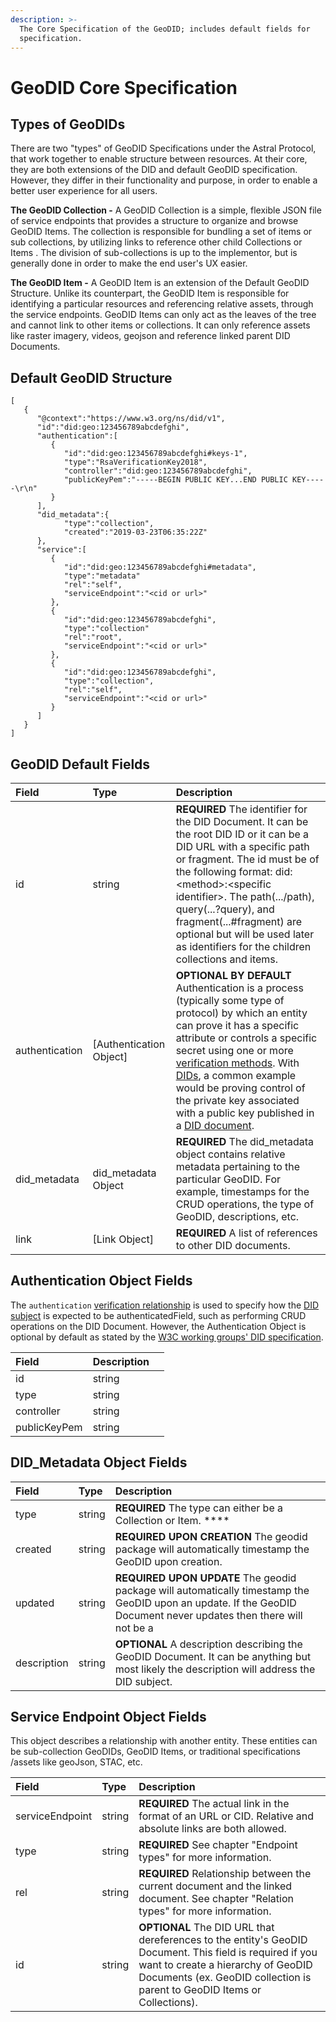 ```yaml
---
description: >-
  The Core Specification of the GeoDID; includes default fields for
  specification.
---
```


# GeoDID Core Specification

## Types of GeoDIDs 

There are two "types" of GeoDID Specifications under the Astral Protocol, that work together to enable structure between resources. At their core, they are both extensions of the DID and default GeoDID specification. However, they differ in their functionality and purpose, in order to enable a better user experience for all users.

**The GeoDID Collection -** A GeoDID Collection is a simple, flexible JSON file of service endpoints that provides a structure to organize and browse GeoDID Items. The collection is responsible for bundling a set of items or sub collections, by utilizing links to reference other child Collections or Items . The division of sub-collections is up to the implementor, but is generally done in order to make the end user's UX easier. 

**The GeoDID Item -** A GeoDID Item is an extension of the Default GeoDID Structure. Unlike its counterpart, the GeoDID Item is responsible for identifying a particular resources and referencing relative assets, through the service endpoints. GeoDID Items can only act as the leaves of the tree and cannot link to other items or collections. It can only reference assets like raster imagery, videos, geojson and reference linked parent DID Documents.

## Default GeoDID Structure

```text
[
   {
      "@context":"https://www.w3.org/ns/did/v1",
      "id":"did:geo:123456789abcdefghi",
      "authentication":[
         {
            "id":"did:geo:123456789abcdefghi#keys-1",
            "type":"RsaVerificationKey2018",
            "controller":"did:geo:123456789abcdefghi",
            "publicKeyPem":"-----BEGIN PUBLIC KEY...END PUBLIC KEY-----\r\n"
         }
      ],
      "did_metadata":{
            "type":"collection",
            "created":"2019-03-23T06:35:22Z"
      },
      "service":[
         {
            "id":"did:geo:123456789abcdefghi#metadata",
            "type":"metadata"
            "rel":"self",
            "serviceEndpoint":"<cid or url>"
         },      
         {
            "id":"did:geo:123456789abcdefghi",
            "type":"collection"
            "rel":"root",
            "serviceEndpoint":"<cid or url>"
         },
         {
            "id":"did:geo:123456789abcdefghi",
            "type":"collection",
            "rel":"self",
            "serviceEndpoint":"<cid or url>"
         }
      ]
   }
]
```

## GeoDID Default Fields

| Field  | Type  | Description |
| :--- | :--- | :--- |
| id | string | **REQUIRED** The identifier for the DID Document. It can be the root DID ID or it can be a DID URL with a specific path or fragment. The id must be of the following format: did:&lt;method&gt;:&lt;specific identifier&gt;. The path\(.../path\), query\(...?query\), and fragment\(...\#fragment\) are optional but will be used later as identifiers for the children collections and items. |
| authentication | \[Authentication Object\] | **OPTIONAL BY DEFAULT** Authentication is a process \(typically some type of protocol\) by which an entity can prove it has a specific attribute or controls a specific secret using one or more [verification methods](https://www.w3.org/TR/did-core/#dfn-verification-method). With [DIDs](https://www.w3.org/TR/did-core/#dfn-decentralized-identifiers), a common example would be proving control of the private key associated with a public key published in a [DID document](https://www.w3.org/TR/did-core/#dfn-did-documents). |
| did\_metadata | did\_metadata Object | **REQUIRED** The did\_metadata object contains relative metadata pertaining to the particular GeoDID. For example, timestamps for the CRUD operations, the type of GeoDID, descriptions, etc. |
| link | \[Link Object\] | **REQUIRED** A list of references to other DID documents. |

## Authentication Object Fields

The `authentication` [verification relationship](https://www.w3.org/TR/did-core/#dfn-verification-relationship) is used to specify how the [DID subject](https://www.w3.org/TR/did-core/#dfn-did-subjects) is expected to be authenticatedField, such as performing CRUD operations on the DID Document. However, the Authentication Object is optional by default as stated by the [W3C working groups' DID specification](https://www.w3.org/TR/did-core/#authentication).

| Field | Description |  |
| :--- | :--- | :--- |
| id | string |  |
| type | string |  |
| controller | string |  |
| publicKeyPem | string |  |

## DID\_Metadata Object Fields

| Field  | Type | Description |
| :--- | :--- | :--- |
| type | string | **REQUIRED** The type can either be a Collection or Item. **** |
| created | string | **REQUIRED UPON CREATION** The geodid package will automatically timestamp the GeoDID upon creation. |
| updated  | string | **REQUIRED UPON UPDATE** The geodid package will automatically timestamp the GeoDID upon an update. If the GeoDID Document never updates then there will not be a  |
| description | string | **OPTIONAL** A description describing the GeoDID Document. It can be anything but most likely the description will address the DID subject.  |

## Service Endpoint Object Fields

This object describes a relationship with another entity. These entities can be sub-collection GeoDIDs, GeoDID Items, or traditional specifications /assets like geoJson, STAC, etc.

| Field | Type  | Description |
| :--- | :--- | :--- |
| serviceEndpoint | string | **REQUIRED** The actual link in the format of an URL or CID. Relative and absolute links are both allowed. |
| type | string | **REQUIRED** See chapter "Endpoint types" for more information. |
| rel | string | **REQUIRED** Relationship between the current document and the linked document. See chapter "Relation types" for more information. |
| id | string | **OPTIONAL** The DID URL that dereferences to the entity's GeoDID Document. This field is required if you want to create a hierarchy of GeoDID Documents \(ex. GeoDID collection is parent to GeoDID Items or Collections\).  |

